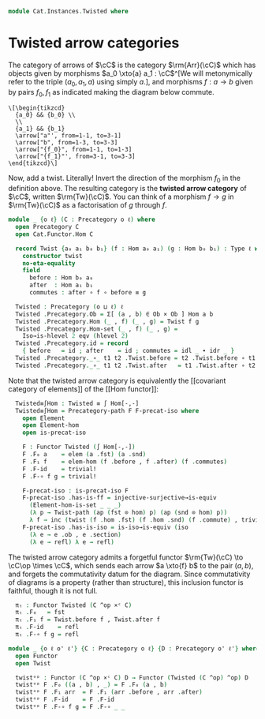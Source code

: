 <!--
```agda
{-# OPTIONS -vtc.instance.candidates:20 #-}
open import Cat.Instances.Elements.Covariant
open import Cat.Functor.Equivalence.Path
open import Cat.Functor.Equivalence
open import Cat.Instances.Product
open import Cat.Prelude

import Cat.Functor.Hom
```
-->

```agda
module Cat.Instances.Twisted where
```

# Twisted arrow categories

The category of arrows of $\cC$ is the category $\rm{Arr}(\cC)$ which
has objects given by morphisms $a_0 \xto{a} a_1 : \cC$^[We will
metonymically refer to the triple $(a_0,a_1,a)$ using simply $a$.], and
morphisms $f : a \to b$ given by pairs $f_0, f_1$ as indicated making
the diagram below commute.

~~~{.quiver}
\[\begin{tikzcd}
  {a_0} && {b_0} \\
  \\
  {a_1} && {b_1}
  \arrow["a"', from=1-1, to=3-1]
  \arrow["b", from=1-3, to=3-3]
  \arrow["{f_0}", from=1-1, to=1-3]
  \arrow["{f_1}"', from=3-1, to=3-3]
\end{tikzcd}\]
~~~

Now, add a twist. Literally! Invert the direction of the morphism $f_0$
in the definition above. The resulting category is the **twisted arrow
category** of $\cC$, written $\rm{Tw}(\cC)$. You can think of a morphism
$f \to g$ in $\rm{Tw}(\cC)$ as a factorisation of $g$ through $f$.

```agda
module _ {o ℓ} (C : Precategory o ℓ) where
  open Precategory C
  open Cat.Functor.Hom C

  record Twist {a₀ a₁ b₀ b₁} (f : Hom a₀ a₁) (g : Hom b₀ b₁) : Type ℓ where
    constructor twist
    no-eta-equality
    field
      before : Hom b₀ a₀
      after  : Hom a₁ b₁
      commutes : after ∘ f ∘ before ≡ g
```

<!--
```agda
  open Twist

  Twist-path
    : ∀ {a₀ a₁ b₀ b₁} {f : Hom a₀ a₁} {g : Hom b₀ b₁} {h1 h2 : Twist f g}
    → Twist.before h1 ≡ Twist.before h2
    → Twist.after h1 ≡ Twist.after h2
    → h1 ≡ h2
  Twist-path {h1 = h1} {h2} p q i .Twist.before = p i
  Twist-path {h1 = h1} {h2} p q i .Twist.after = q i
  Twist-path {h1 = h1} {h2} p q i .Twist.commutes =
    is-prop→pathp (λ i → Hom-set _ _ (q i ∘ _ ∘ p i) _)
      (h1 .Twist.commutes) (h2 .Twist.commutes) i

  open Functor

  private unquoteDecl eqv = declare-record-iso eqv (quote Twist)
```
-->

```agda
  Twisted : Precategory (o ⊔ ℓ) ℓ
  Twisted .Precategory.Ob = Σ[ (a , b) ∈ Ob × Ob ] Hom a b
  Twisted .Precategory.Hom (_ , f) (_ , g) = Twist f g
  Twisted .Precategory.Hom-set (_ , f) (_ , g) =
    Iso→is-hlevel 2 eqv (hlevel 2)
  Twisted .Precategory.id = record
    { before   = id ; after    = id ; commutes = idl _ ∙ idr _ }
  Twisted .Precategory._∘_ t1 t2 .Twist.before = t2 .Twist.before ∘ t1 .Twist.before
  Twisted .Precategory._∘_ t1 t2 .Twist.after   = t1 .Twist.after ∘ t2 .Twist.after
```

<!--
```agda
  Twisted .Precategory._∘_ {_ , f} {_ , g} {_ , h} t1 t2 .Twist.commutes =
    (t1.a ∘ t2.a) ∘ f ∘ t2.b ∘ t1.b ≡⟨ cat! C ⟩
    t1.a ∘ (t2.a ∘ f ∘ t2.b) ∘ t1.b ≡⟨ (λ i → t1.a ∘ t2.commutes i ∘ t1.b) ⟩
    t1.a ∘ g ∘ t1.b                 ≡⟨ t1.commutes ⟩
    h                               ∎
    where
      module t1 = Twist t1 renaming (after to a ; before to b)
      module t2 = Twist t2 renaming (after to a ; before to b)
  Twisted .Precategory.idr f = Twist-path (idl _) (idr _)
  Twisted .Precategory.idl f = Twist-path (idr _) (idl _)
  Twisted .Precategory.assoc f g h = Twist-path (sym (assoc _ _ _)) (assoc _ _ _)
```
-->

Note that the twisted arrow category is equivalently the
[[covariant category of elements]] of the [[Hom functor]]:

```agda
  Twisted≡∫Hom : Twisted ≡ ∫ Hom[-,-]
  Twisted≡∫Hom = Precategory-path F F-precat-iso where
    open Element
    open Element-hom
    open is-precat-iso

    F : Functor Twisted (∫ Hom[-,-])
    F .F₀ a    = elem (a .fst) (a .snd)
    F .F₁ f    = elem-hom (f .before , f .after) (f .commutes)
    F .F-id    = trivial!
    F .F-∘ f g = trivial!

    F-precat-iso : is-precat-iso F
    F-precat-iso .has-is-ff = injective-surjective→is-equiv
      (Element-hom-is-set _ _ _)
      (λ p → Twist-path (ap (fst ⊙ hom) p) (ap (snd ⊙ hom) p))
      λ f → inc (twist (f .hom .fst) (f .hom .snd) (f .commute) , trivial!)
    F-precat-iso .has-is-iso = is-iso→is-equiv (iso
      (λ e → e .ob , e .section)
      (λ e → refl) λ e → refl)
```

The twisted arrow category admits a forgetful functor $\rm{Tw}(\cC)
\to \cC\op \times \cC$, which sends each arrow $a \xto{f} b$ to
the pair $(a, b)$, and forgets the commutativity datum for the diagram.
Since commutativity of diagrams is a property (rather than structure),
this inclusion functor is faithful, though it is not full.

```agda
  πₜ : Functor Twisted (C ^op ×ᶜ C)
  πₜ .F₀   = fst
  πₜ .F₁ f = Twist.before f , Twist.after f
  πₜ .F-id    = refl
  πₜ .F-∘ f g = refl

module _ {o ℓ o' ℓ'} {C : Precategory o ℓ} {D : Precategory o' ℓ'} where
  open Functor
  open Twist

  twistᵒᵖ : Functor (C ^op ×ᶜ C) D → Functor (Twisted (C ^op) ^op) D
  twistᵒᵖ F .F₀ ((a , b) , _) = F .F₀ (a , b)
  twistᵒᵖ F .F₁ arr  = F .F₁ (arr .before , arr .after)
  twistᵒᵖ F .F-id    = F .F-id
  twistᵒᵖ F .F-∘ f g = F .F-∘ _ _
```
